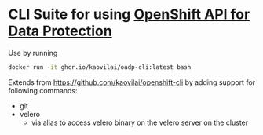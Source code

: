 # CLI Suite for using [OpenShift API for Data Protection](https://github.com/openshift/oadp-operator)

Use by running 
```sh
docker run -it ghcr.io/kaovilai/oadp-cli:latest bash
```

Extends from https://github.com/kaovilai/openshift-cli by adding support for following commands:
- git
- velero
  - via alias to access velero binary on the velero server on the cluster

